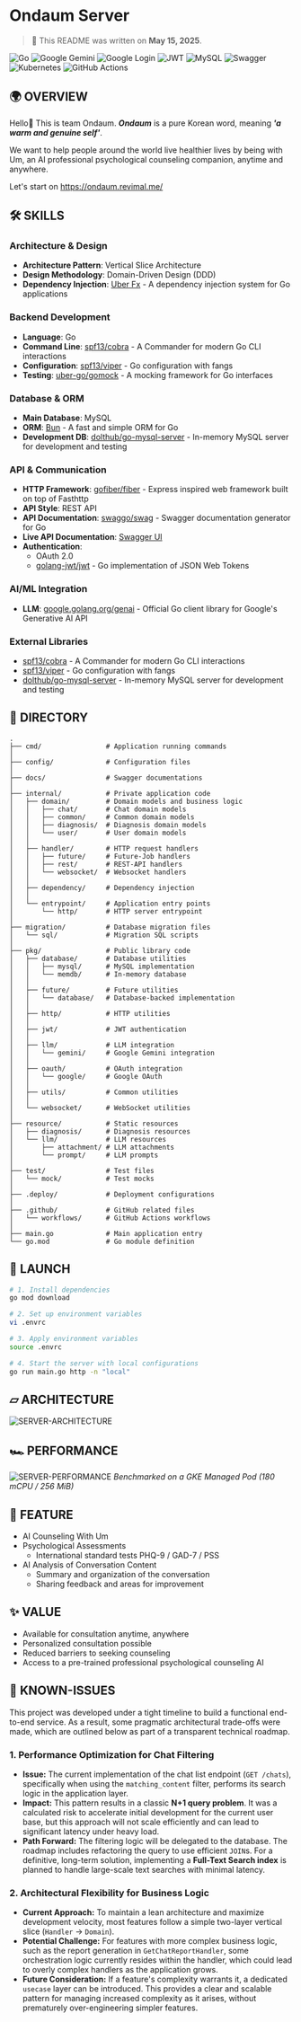 # Ondaum Server

> 📅 This README was written on **May 15, 2025**.

![Go](https://img.shields.io/badge/go-%2300ADD8.svg?style=for-the-badge&logo=go&logoColor=white)
![Google Gemini](https://img.shields.io/badge/google%20gemini-8E75B2?style=for-the-badge&logo=google%20gemini&logoColor=white)
![Google Login](https://img.shields.io/badge/google-4285F4?style=for-the-badge&logo=google&logoColor=white)
![JWT](https://img.shields.io/badge/JWT-black?style=for-the-badge&logo=JSON%20web%20tokens)
![MySQL](https://img.shields.io/badge/mysql-4479A1.svg?style=for-the-badge&logo=mysql&logoColor=white)
![Swagger](https://img.shields.io/badge/-Swagger-%23Clojure?style=for-the-badge&logo=swagger&logoColor=white)
![Kubernetes](https://img.shields.io/badge/kubernetes-%23326ce5.svg?style=for-the-badge&logo=kubernetes&logoColor=white)
![GitHub Actions](https://img.shields.io/badge/github%20actions-%232671E5.svg?style=for-the-badge&logo=githubactions&logoColor=white)

## 🌍 OVERVIEW
Hello👋 This is team Ondaum. ***Ondaum*** is a pure Korean word, meaning ***'a warm and genuine self'***.

We want to help people around the world live healthier lives by being with Um, an AI professional psychological counseling companion, anytime and anywhere.

Let's start on https://ondaum.revimal.me/

## 🛠 SKILLS

### Architecture & Design
- **Architecture Pattern**: Vertical Slice Architecture
- **Design Methodology**: Domain-Driven Design (DDD)
- **Dependency Injection**: [Uber Fx](https://github.com/uber-go/fx) - A dependency injection system for Go applications

### Backend Development
- **Language**: Go
- **Command Line**: [spf13/cobra](https://github.com/spf13/cobra) - A Commander for modern Go CLI interactions
- **Configuration**: [spf13/viper](https://github.com/spf13/viper) - Go configuration with fangs
- **Testing**: [uber-go/gomock](https://github.com/uber-go/mock) - A mocking framework for Go interfaces

### Database & ORM
- **Main Database**: MySQL
- **ORM**: [Bun](https://github.com/uptrace/bun) - A fast and simple ORM for Go
- **Development DB**: [dolthub/go-mysql-server](https://github.com/dolthub/go-mysql-server) - In-memory MySQL server for development and testing

### API & Communication
- **HTTP Framework**: [gofiber/fiber](https://github.com/gofiber/fiber) - Express inspired web framework built on top of Fasthttp
- **API Style**: REST API
- **API Documentation**: [swaggo/swag](https://github.com/swaggo/swag) - Swagger documentation generator for Go
- **Live API Documentation**: [Swagger UI](https://ondaum.revimal.me/api/v1/_sys/swagger)
- **Authentication**: 
  - OAuth 2.0
  - [golang-jwt/jwt](https://github.com/golang-jwt/jwt) - Go implementation of JSON Web Tokens

### AI/ML Integration
- **LLM**: [google.golang.org/genai](https://github.com/googleapis/go-genai) - Official Go client library for Google's Generative AI API

### External Libraries
- [spf13/cobra](https://github.com/spf13/cobra) - A Commander for modern Go CLI interactions
- [spf13/viper](https://github.com/spf13/viper) - Go configuration with fangs
- [dolthub/go-mysql-server](https://github.com/dolthub/go-mysql-server) - In-memory MySQL server for development and testing

## 📁 DIRECTORY

```
.
├── cmd/                # Application running commands
│
├── config/             # Configuration files
│
├── docs/               # Swagger documentations
│
├── internal/           # Private application code
│   ├── domain/         # Domain models and business logic
│   │   ├── chat/       # Chat domain models
│   │   ├── common/     # Common domain models
│   │   ├── diagnosis/  # Diagnosis domain models
│   │   └── user/       # User domain models
│   │
│   ├── handler/        # HTTP request handlers
│   │   ├── future/     # Future-Job handlers
│   │   ├── rest/       # REST-API handlers
│   │   └── websocket/  # Websocket handlers
│   │
│   ├── dependency/     # Dependency injection
│   │
│   └── entrypoint/     # Application entry points
│       └── http/       # HTTP server entrypoint
│
├── migration/          # Database migration files
│   └── sql/            # Migration SQL scripts
│
├── pkg/                # Public library code
│   ├── database/       # Database utilities
│   │   ├── mysql/      # MySQL implementation
│   │   └── memdb/      # In-memory database
│   │
│   ├── future/         # Future utilities
│   │   └── database/   # Database-backed implementation
│   │
│   ├── http/           # HTTP utilities
│   │
│   ├── jwt/            # JWT authentication
│   │
│   ├── llm/            # LLM integration
│   │   └── gemini/     # Google Gemini integration
│   │
│   ├── oauth/          # OAuth integration
│   │   └── google/     # Google OAuth
│   │
│   ├── utils/          # Common utilities
│   │
│   └── websocket/      # WebSocket utilities
│
├── resource/           # Static resources
│   ├── diagnosis/      # Diagnosis resources
│   └── llm/            # LLM resources
│       ├── attachment/ # LLM attachments
│       └── prompt/     # LLM prompts
│
├── test/               # Test files
│   └── mock/           # Test mocks
│
├── .deploy/            # Deployment configurations
│
├── .github/            # GitHub related files
│   └── workflows/      # GitHub Actions workflows
│
├── main.go             # Main application entry
└── go.mod              # Go module definition
```

## 🚀 LAUNCH

```bash
# 1. Install dependencies
go mod download

# 2. Set up environment variables
vi .envrc

# 3. Apply environment variables
source .envrc

# 4. Start the server with local configurations
go run main.go http -n "local"
```

## ⏥ ARCHITECTURE
![SERVER-ARCHITECTURE](https://raw.githubusercontent.com/solutionchallenge/.github/refs/heads/main/assets/images/Ondaum-Server.png)

## 🏎️ PERFORMANCE
![SERVER-PERFORMANCE](https://raw.githubusercontent.com/solutionchallenge/.github/refs/heads/main/assets/images/Ondaum-Performance.png)
_Benchmarked on a GKE Managed Pod (180 mCPU / 256 MiB)_

## 📱 FEATURE
- AI Counseling With Um
- Psychological Assessments
  - International standard tests PHQ-9 / GAD-7 / PSS 
- AI Analysis of Conversation Content
  - Summary and organization of the conversation
  - Sharing feedback and areas for improvement
    
## ✨ VALUE
- Available for consultation anytime, anywhere
- Personalized consultation possible
- Reduced barriers to seeking counseling
- Access to a pre-trained professional psychological counseling AI

## 🚧 KNOWN-ISSUES

This project was developed under a tight timeline to build a functional end-to-end service. As a result, some pragmatic architectural trade-offs were made, which are outlined below as part of a transparent technical roadmap.

### 1. Performance Optimization for Chat Filtering

* **Issue:** The current implementation of the chat list endpoint (`GET /chats`), specifically when using the `matching_content` filter, performs its search logic in the application layer.
* **Impact:** This pattern results in a classic **N+1 query problem**. It was a calculated risk to accelerate initial development for the current user base, but this approach will not scale efficiently and can lead to significant latency under heavy load.
* **Path Forward:** The filtering logic will be delegated to the database. The roadmap includes refactoring the query to use efficient `JOIN`s. For a definitive, long-term solution, implementing a **Full-Text Search index** is planned to handle large-scale text searches with minimal latency.

### 2. Architectural Flexibility for Business Logic

* **Current Approach:** To maintain a lean architecture and maximize development velocity, most features follow a simple two-layer vertical slice (`Handler` -> `Domain`).
* **Potential Challenge:** For features with more complex business logic, such as the report generation in `GetChatReportHandler`, some orchestration logic currently resides within the handler, which could lead to overly complex handlers as the application grows.
* **Future Consideration:** If a feature's complexity warrants it, a dedicated `usecase` layer can be introduced. This provides a clear and scalable pattern for managing increased complexity as it arises, without prematurely over-engineering simpler features.
